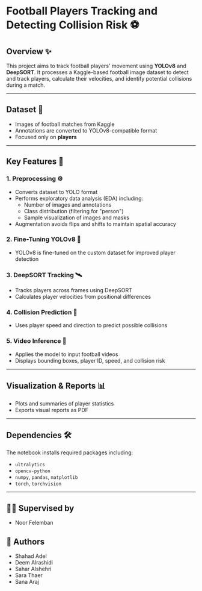 # Football Players Tracking and Detecting Collision Risk ⚽

## Overview ✨
This project aims to track football players' movement using **YOLOv8** and **DeepSORT**. It processes a Kaggle-based football image dataset to detect and track players, calculate their velocities, and identify potential collisions during a match.

---

## Dataset 📁
- Images of football matches from Kaggle
- Annotations are converted to YOLOv8-compatible format
- Focused only on **players**

---

## Key Features 🔧

### 1. Preprocessing ⚙️
- Converts dataset to YOLO format
- Performs exploratory data analysis (EDA) including:
  - Number of images and annotations
  - Class distribution (filtering for "person")
  - Sample visualization of images and masks
- Augmentation avoids flips and shifts to maintain spatial accuracy

### 2. Fine-Tuning YOLOv8 🧠
- YOLOv8 is fine-tuned on the custom dataset for improved player detection

### 3. DeepSORT Tracking 🛰️
- Tracks players across frames using DeepSORT
- Calculates player velocities from positional differences

### 4. Collision Prediction 🚨 
- Uses player speed and direction to predict possible collisions

### 5. Video Inference 🎥
- Applies the model to input football videos
- Displays bounding boxes, player ID, speed, and collision risk

---

## Visualization & Reports 📊
- Plots and summaries of player statistics
- Exports visual reports as PDF

---

## Dependencies 🛠️ 
The notebook installs required packages including:
- `ultralytics`
- `opencv-python`
- `numpy`, `pandas`, `matplotlib`
- `torch`, `torchvision`


---

## 👩‍💻 Supervised by 
- Noor Felemban

## 👥 Authors
- Shahad Adel
- Deem Alrashidi
- Sahar Alshehri
- Sara Thaer
- Sana Araj
